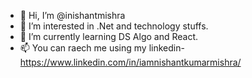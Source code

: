 - 👋 Hi, I’m @inishantmishra
- 👀 I’m interested in .Net and technology stuffs. 
- 🌱 I’m currently learning DS Algo and React.
- 📫 You can raech me using my linkedin- https://www.linkedin.com/in/iamnishantkumarmishra/


